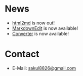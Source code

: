# News

- [html2md](https://github.com/software-made-easy/html2md) is now out!
- [MarkdownEdit](https://github.com/software-made-easy/MarkdownEdit) is now available!
- [Converter](https://github.com/software-made-easy/Converter) is now available!

# Contact
- E-Mail: <sakul8826@gmail.com>
